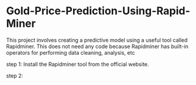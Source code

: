 # Gold-Price-Prediction-Using-Rapid-Miner
This project involves creating a predictive model using a useful tool called Rapidminer. This does not need any code because Rapidminer has built-in operators for performing data cleaning, analysis, etc

step 1: Install the Rapidminer tool from the official website.

step 2: 
